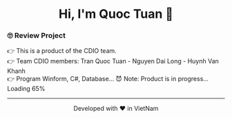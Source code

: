 <h1 align="center">  Hi, I'm Quoc Tuan 👋 </h1>
<h3 align="left"> 🙄 Review Project</h3>
👉 This is a product of the CDIO team.
<br>
👉 Team CDIO members: Tran Quoc Tuan - Nguyen Dai Long - Huynh Van Khanh
<br>
👉 Program Winform, C#, Database...
😈 Note: Product is in progress... Loading 65%
<hr>
<p align="center">
Developed with ❤️ in VietNam
</p>
